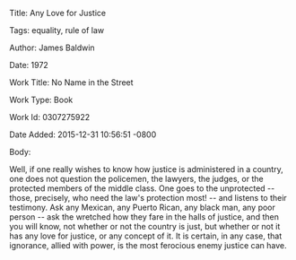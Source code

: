 Title:  Any Love for Justice

Tags:   equality, rule of law

Author: James Baldwin

Date:   1972

Work Title: No Name in the Street

Work Type: Book

Work Id: 0307275922

Date Added: 2015-12-31 10:56:51 -0800

Body: 

Well, if one really wishes to know how justice is administered in a country, one does not question the policemen, the lawyers, the judges, or the protected members of the middle class. One goes to the unprotected -- those, precisely, who need the law's protection most! -- and listens to their testimony. Ask any Mexican, any Puerto Rican, any black man, any poor person -- ask the wretched how they fare in the halls of justice, and then you will know, not whether or not the country is just, but whether or not it has any love for justice, or any concept of it. It is certain, in any case, that ignorance, allied with power, is the most ferocious enemy justice can have.

